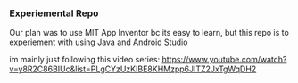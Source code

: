 ### Experiemental Repo

Our plan was to use MIT App Inventor bc its easy to learn, but this repo is to experiement with using Java and Android Studio

im mainly just following this video series: https://www.youtube.com/watch?v=y8R2C86BIUc&list=PLgCYzUzKIBE8KHMzpp6JITZ2JxTgWqDH2
